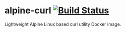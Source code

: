 # alpine-curl [![Build Status](https://travis-ci.org/iadknet/alpine-curl.svg?branch=master)](https://travis-ci.org/iadknet/alpine-curl)
Lightweight Alpine Linux based curl utility Docker image.
